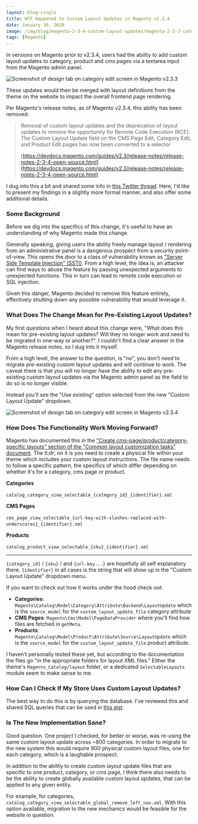 ```yaml
---
layout: blog-single
title: WTF Happened to Custom Layout Updates in Magento v2.3.4
date: January 30, 2020
image: /img/blog/magento-2-3-4-custom-layout-updates/magento-2-3-3-category-edit-design-tab@2x.png
tags: [Magento]
---
```


In versions on Magento prior to v2.3.4, users had the ability to add custom layout updates to category, product and cms pages via a textarea input from the Magento admin panel.

<img
  class="rounded shadow"
  src="/img/blog/magento-2-3-4-custom-layout-updates/magento-2-3-3-category-edit-design-tab@1x.png"
  srcset="/img/blog/magento-2-3-4-custom-layout-updates/magento-2-3-3-category-edit-design-tab@1x.png 1x, /img/blog/magento-2-3-4-custom-layout-updates/magento-2-3-3-category-edit-design-tab@2x.png 2x"
  alt="Screenshot of design tab on category edit screen in Magento v2.3.3">

These updates would then be merged with layout definitions from the theme on the website to impact the overall frontend page rendering. 

Per Magento's release notes, as of Magento v2.3.4, this ability has been removed:

> Removal of custom layout updates and the deprecation of layout updates to remove the opportunity for Remote Code Execution (RCE). The Custom Layout Update field on the CMS Page Edit, Category Edit, and Product Edit pages has now been converted to a selector
> 
> [https://devdocs.magento.com/guides/v2.3/release-notes/release-notes-2-3-4-open-source.html](https://devdocs.magento.com/guides/v2.3/release-notes/release-notes-2-3-4-open-source.html)

I dug into this a bit and shared some info in [this Twitter thread](https://twitter.com/maxpchadwick/status/1222227361397166080?s=20). Here, I'd like to present my findings in a slightly more formal manner, and also offer some additional details.

<!-- excerpt_separator -->

### Some Background

Before we dig into the specifics of this change, it's useful to have an understanding of why Magento made this change.

Generally speaking, giving users the ability freely manage layout / rendering from an administrative panel is a dangerous prospect from a security point-of-view. This opens the door to a class of vulnerability known as ["Server Side Template Injection" (SSTI)](https://portswigger.net/kb/issues/00101080_server-side-template-injection). From a high level, the idea is, an attacker can find ways to abuse the feature by passing unexpected arguments to unexpected functions. This in turn can lead to remote code execution or SQL injection.

Given this danger, Magento decided to remove this feature entirely, effectively shutting down any possible vulnerability that would leverage it.

### What Does The Change Mean for Pre-Existing Layout Updates?

My first questions when I heard about this change were, "What does this mean for pre-existing layout updates? Will they no longer work and need to be migrated in one-way or another?". I couldn't find a clear answer in the Magento release notes, so I dug into it myself.

From a high level, the answer to the question, is "no", you don't *need* to migrate pre-existing custom layout updates and will continue to work. The caveat there is that you will no longer have the ability to edit any pre-existing custom layout updates via the Magento admin panel as the field to do so is no longer visible.

Instead you'll see the "Use existing" option selected from the new "Custom Layout Update" dropdown.

<img
  class="rounded shadow"
  src="/img/blog/magento-2-3-4-custom-layout-updates/magento-2-3-4-category-edit-design-tab@1x.png"
  srcset="/img/blog/magento-2-3-4-custom-layout-updates/magento-2-3-4-category-edit-design-tab@1x.png 1x, /img/blog/magento-2-3-4-custom-layout-updates/magento-2-3-4-category-edit-design-tab@2x.png 2x"
  alt="Screenshot of design tab on category edit screen in Magento v2.3.4">

### How Does The Functionality Work Moving Forward?

Magento has documented this in the ["Create cms-page/product/category-specific layouts" section of the "Common layout customization tasks" document](https://devdocs.magento.com/guides/v2.3/frontend-dev-guide/layouts/xml-manage.html#create-cms-pageproductcategory-specific-layouts). The tl;dr; on it is you need to create a physical file within your theme which includes your custom layout instructions. The file name needs to follow a specific pattern, the specifics of which differ depending on whether it's for a category, cms page or product.

**Categories**

`catalog_category_view_selectable_{category_id}_{identifier}.xml`

**CMS Pages** 

`cms_page_view_selectable_{url-key-with-slashes-replaced-with-underscores}_{identifier}.xml`

**Products**

`catalog_product_view_selectable_{sku}_{identifier}.xml`

---

`{category_id}` / `{sku}` / and `{url-key...}` are hopefully all self explanatory there. `{identifier}` in all cases is the string that will show up in the "Custom Layout Update" dropdown menu.

If you want to check out how it works under the hood check out:

- **Categories**: `Magento\Catalog\Model\Category\Attribute\Backend\LayoutUpdate` which is the `source_model` for the `custom_layout_update_file` category attribute
- **CMS Pages**: `Magento\Cms\Model\PageDataProvider` where you'll find how files are fetched in `getMeta`.
- **Products**: `Magento\Catalog\Model\Product\Attribute\Source\LayoutUpdate` which is the `source_model` for the `custom_layout_update_file` product attribute.
 
I haven't personally tested these yet, but according to the documentation the files go "in the appropriate folders for layout XML files." Either the theme's `Magento_Catalog/layout` folder, or a dedicated `SelectableLayouts` module seem to make sense to me.

### How Can I Check If My Store Uses Custom Layout Updates?

The best way to do this is by querying the database. I've reviewed this and shared SQL queries that can be used in [this gist](https://gist.github.com/mpchadwick/d732c289120ef9955e77e5801dd2fc1d).

### Is The New Implementation Sane?

Good question. One project I checked, for better or worse, was re-using the same custom layout update across ~800 categories. In order to migrate to the new system this would require 800 physical custom layout files, one for each category, which is a laughable prospect.

In addition to the ability to create custom layout update files that are specific to one product, category, or cms page, I think there also needs to be the ability to create globally available custom layout updates, that can be applied to any given entity. 

For example, for categories, `catalog_category_view_selectable_global_remove_left_nav.xml`. With this option available, migration to the new mechanics would be feasible for the website in question.
